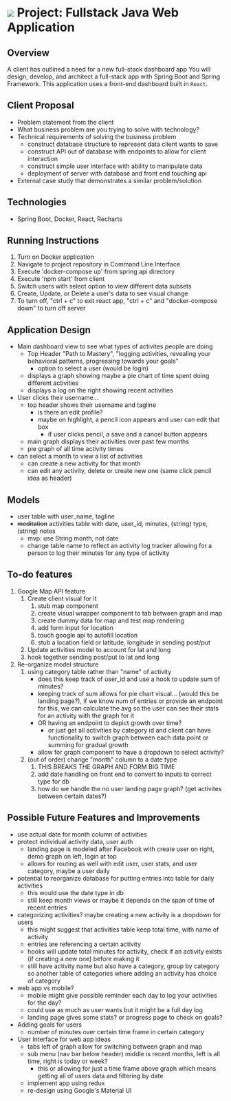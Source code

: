 # ![](https://ga-dash.s3.amazonaws.com/production/assets/logo-9f88ae6c9c3871690e33280fcf557f33.png) Project: Fullstack Java Web Application 
## Overview

A client has outlined a need for a new full-stack dashboard app
You will design, develop, and architect a full-stack app with Spring Boot and Spring Framework. This application uses a front-end dashboard built in `React`.

## Client Proposal
- Problem statement from the client
- What business problem are you trying to solve with technology?
- Technical requirements of solving the business problem
    - construct database structure to represent data client wants to save
    - construct API out of database with endpoints to allow for client interaction
    - construct simple user interface with ability to manipulate data
    - deployment of server with database and front end touching api
- External case study that demonstrates a similar problem/solution


## Technologies
- Spring Boot, Docker, React, Recharts

## Running Instructions
1. Turn on Docker application
2. Navigate to project repository in Command Line Interface
3. Execute 'docker-compose up' from spring api directory
4. Execute 'npm start' from client
5. Switch users with select option to view different data subsets
6. Create, Update, or Delete a user's data to see visual change
7. To turn off, "ctrl + c" to exit react app, "ctrl + c" and "docker-compose down" to turn off server

## Application Design
- Main dashboard view to see what types of activites people are doing
    - Top Header "Path to Mastery", "logging activities, revealing your behavioral patterns, progressing towards your goals"
        - option to select a user (would be login)
    - displays a graph showing maybe a pie chart of time spent doing different activities
    - displays a log on the right showing recent activities
- User clicks their username...
    - top header shows their username and tagline
        - is there an edit profile?
        - maybe on highlight, a pencil icon appears and user can edit that box
            - if user clicks pencil, a save and a cancel button appears
    - main graph displays their activities over past few months
    - pie graph of all time activity times
- can select a month to view a list of activities
    - can create a new activity for that month
    - can edit any activity, delete or create new one (same click pencil idea as header)

## Models

- user table with user_name, tagline
- ~~meditation~~ activities table with date, user_id, minutes, (string) type, (string) notes
    - mvp: use String month, not date
    - change table name to reflect an activity log tracker allowing for a person to log their minutes for any type of activity

## To-do features
1. Google Map API feature
    1. Create client visual for it
        1. stub map component
        2. create visual wrapper component to tab between graph and map
        3. create dummy data for map and test map rendering
        4. add form input for location
        5. touch google api to autofill location
        6. stub a location field or latitude, longitude in sending post/put
    2. Update activities model to account for lat and long
    3. hook together sending post/put to lat and long
2. Re-organize model structure
    1. using category table rather than "name" of activity
        - does this keep track of user_id and use a hook to update sum of minutes?
        - keeping track of sum allows for pie chart visual... (would this be landing page?), if we know num of entries or provide an endpoint for this, we can calculate the avg so the user can see their stats for an activity with the graph for it
        - OR having an endpoint to depict growth over time?
            - or just get all activities by category id and client can have functionality to switch graph between each data point or summing for gradual growth
        - allow for graph component to have a dropdown to select activity?
    2. (out of order) change "month" column to a date type
        1. THIS BREAKS THE GRAPH AND FORM BIG TIME
        2. add date handling on front end to convert to inputs to correct type for db
        3. how do we handle the no user landing page graph? (get activites between certain dates?)

## Possible Future Features and Improvements
- use actual date for month column of activities
- protect individual activity data, user auth
    - landing page is modeled after Facebook with create user on right, demo graph on left, login at top
    - allows for routing as well with edit user, user stats, and user category, maybe a user daily
- potential to reorganize database for putting entries into table for daily activities
    - this would use the date type in db
    - still keep month views or maybe it depends on the span of time of recent entries
- categorizing activities? maybe creating a new activity is a dropdown for users
    - this might suggest that activities table keep total time, with name of activity
    - entries are referencing a certain activity
    - hooks will update total minutes for activity, check if an activity exists (if creating a new one) before making it
    - still have activity name but also have a category, group by category so another table of categories where adding an activity has choice of category
- web app vs mobile?
    - mobile might give possible reminder each day to log your activities for the day?
    - could use as much as user wants but it might be a full day log
    - landing page gives some stats? or progress page to check on goals?
- Adding goals for users
    - number of minutes over certain time frame in certain category
- User Interface for web app ideas
    - tabs left of graph allow for switching between graph and map
    - sub menu (nav bar below header) middle is recent months, left is all time, right is today or week?
        - this or allowing for just a time frame above graph which means getting all of users data and filtering by date
    - implement app using redux
    - re-design using Google's Material UI